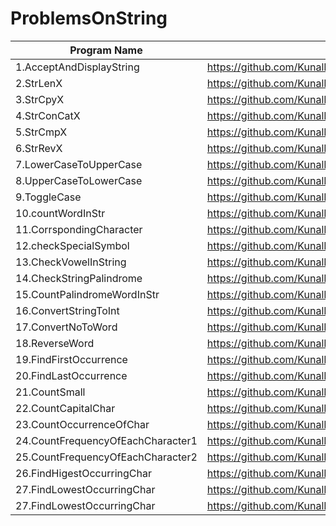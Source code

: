 # ProblemsOnString

| Program Name             | Link Of Souce code                                                                   |
| ----------------- | ------------------------------------------------------------------ |
1.AcceptAndDisplayString   |https://github.com/KunalNarkhedePatil/LogicBuilding/blob/main/ProblemsOnStrings/AcceptAndDisplayString.cpp
2.StrLenX   |https://github.com/KunalNarkhedePatil/LogicBuilding/blob/main/ProblemsOnStrings/StrLenX.cpp
3.StrCpyX   |https://github.com/KunalNarkhedePatil/LogicBuilding/blob/main/ProblemsOnStrings/StrCpyX.cpp
4.StrConCatX   |https://github.com/KunalNarkhedePatil/LogicBuilding/blob/main/ProblemsOnStrings/StrConCatX.cpp
5.StrCmpX   |https://github.com/KunalNarkhedePatil/LogicBuilding/blob/main/ProblemsOnStrings/StrCmpX.cpp
6.StrRevX   |https://github.com/KunalNarkhedePatil/LogicBuilding/blob/main/ProblemsOnStrings/StrRevX.cpp
7.LowerCaseToUpperCase   |https://github.com/KunalNarkhedePatil/LogicBuilding/blob/main/ProblemsOnStrings/LowerCaseToUpperCase.cpp
8.UpperCaseToLowerCase   |https://github.com/KunalNarkhedePatil/LogicBuilding/blob/main/ProblemsOnStrings/UpperCaseToLowerCase.cpp
9.ToggleCase   |https://github.com/KunalNarkhedePatil/LogicBuilding/blob/main/ProblemsOnStrings/ToggleCase.cpp
10.countWordInStr   |https://github.com/KunalNarkhedePatil/LogicBuilding/blob/main/ProblemsOnStrings/countWordInStr.cpp
11.CorrspondingCharacter   |https://github.com/KunalNarkhedePatil/LogicBuilding/blob/main/ProblemsOnStrings/CorrspondingCharacter.cpp
12.checkSpecialSymbol   |https://github.com/KunalNarkhedePatil/LogicBuilding/blob/main/ProblemsOnStrings/checkSpecialSymbol.cpp
13.CheckVowelInString   |https://github.com/KunalNarkhedePatil/LogicBuilding/blob/main/ProblemsOnStrings/CheckVowelInString.cpp
14.CheckStringPalindrome   |https://github.com/KunalNarkhedePatil/LogicBuilding/blob/main/ProblemsOnStrings/CheckStringPalindrome.cpp
15.CountPalindromeWordInStr   |https://github.com/KunalNarkhedePatil/LogicBuilding/blob/main/ProblemsOnStrings/CountPalindromeWordInStr.cpp
16.ConvertStringToInt   |https://github.com/KunalNarkhedePatil/LogicBuilding/blob/main/ProblemsOnStrings/ConvertStringToInt.cpp
17.ConvertNoToWord   |https://github.com/KunalNarkhedePatil/LogicBuilding/blob/main/ProblemsOnStrings/ConvertNoToWord.cpp
18.ReverseWord   |https://github.com/KunalNarkhedePatil/LogicBuilding/blob/main/ProblemsOnStrings/ReverseWord.cpp
19.FindFirstOccurrence   |https://github.com/KunalNarkhedePatil/LogicBuilding/blob/main/ProblemsOnStrings/FindFirstOccurrence.cpp
20.FindLastOccurrence   |https://github.com/KunalNarkhedePatil/LogicBuilding/blob/main/ProblemsOnStrings/FindLastOccurrence.cpp
21.CountSmall   |https://github.com/KunalNarkhedePatil/LogicBuilding/blob/main/ProblemsOnStrings/CountSmall.cpp
22.CountCapitalChar   |https://github.com/KunalNarkhedePatil/LogicBuilding/blob/main/ProblemsOnStrings/CountCapitalChar.cpp
23.CountOccurrenceOfChar   |https://github.com/KunalNarkhedePatil/LogicBuilding/blob/main/ProblemsOnStrings/CountOccurrenceOfChar.cpp
24.CountFrequencyOfEachCharacter1   |https://github.com/KunalNarkhedePatil/LogicBuilding/blob/main/ProblemsOnStrings/CountFrequencyOfEachCharacter1.cpp
25.CountFrequencyOfEachCharacter2   |https://github.com/KunalNarkhedePatil/LogicBuilding/blob/main/ProblemsOnStrings/CountFrequencyOfEachCharacter2.cpp
26.FindHigestOccurringChar   |https://github.com/KunalNarkhedePatil/LogicBuilding/blob/main/ProblemsOnStrings/FindHigestOccurringChar.cpp
27.FindLowestOccurringChar   |https://github.com/KunalNarkhedePatil/LogicBuilding/blob/main/ProblemsOnStrings/FindLowestOccurringChar.cpp
27.FindLowestOccurringChar   |https://github.com/KunalNarkhedePatil/LogicBuilding/blob/main/ProblemsOnStrings/LengthOfLastWord.cpp